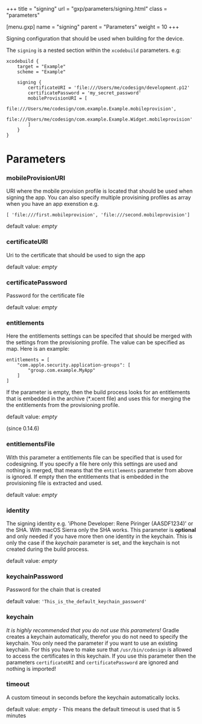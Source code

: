 +++
title = "signing"
url = "gxp/parameters/signing.html"
class = "parameters"

[menu.gxp]
name = "signing"
parent = "Parameters"
weight = 10
+++

Signing configuration that should be used when building for the device.

The `signing` is a nested section within the `xcodebuild` parameters. e.g:

```
xcodebuild {
	target = "Example"
	scheme = "Example"
	
	signing {
		certificateURI = 'file:///Users/me/codesign/development.p12'
		certificatePassword = 'my_secret_password'
		mobileProvisionURI = [
			file:///Users/me/codesign/com.example.Example.mobileprovision',
			file:///Users/me/codesign/com.example.Example.Widget.mobileprovision'
		]
	}
}
```

# Parameters

### mobileProvisionURI

URI where the mobile provision profile is located that should be used when signing the app. You can also specify multiple provisining profiles as array when you have an app exenstion e.g. 

`[ 'file:///first.mobileprovision', 'file:///second.mobileprovision']`

default value: _empty_

### certificateURI

Uri to the certificate that should be used to sign the app

default value: _empty_

### certificatePassword

Password for the certificate file

default value: _empty_

### entitlements

Here the entitlements settings can be specifed that should be merged with the settings from the provisioning profile. The value can be specified as map. Here is an example: 
```
entitlements = [
	"com.apple.security.application-groups": [
		"group.com.example.MyApp"
	]
]
```

If the parameter is empty, then the build process looks for an entitlements that is embedded in the archive (*.xcent file) and uses this for merging the the entitlements from the provisioning profile.


default value: _empty_

(since 0.14.6)

### entitlementsFile

With this parameter a entitlements file can be specified that is used for codesigning. If you specify a file here only this settings are used and nothing is merged, that means that the `entitlements` parameter from above is ignored.
If empty then the entitlements that is embedded in the provisioning file is extracted and used.

default value: _empty_

### identity

The signing identity e.g. 'iPhone Developer: Rene Piringer (AASDF1234)' or the SHA. With macOS Sierra only the SHA works. This parameter is **optional** and only needed if you have more then one identity in the keychain. This is only the case if the _keychain_ parameter is set, and the keychain is not created during the build process.

default value: _empty_

### keychainPassword

Password for the chain that is created

default value: `'This_is_the_default_keychain_password'`

### keychain

_It is highly recommended that you do not use this parameters!_ Gradle creates a keychain automatically, therefor you do not need to specify the keychain. You only need the parameter if you want to use an existing keychain. For this you have to make sure that `/usr/bin/codesign` is allowed to access the certificates in this keychain. If you use this parameter then the parameters `certificateURI` and `certificatePassword` are ignored and nothing is imported!

### timeout

A custom timeout in seconds before the keychain automatically locks.

default value: _empty_ - This means the default timeout is used that is 5 minutes
